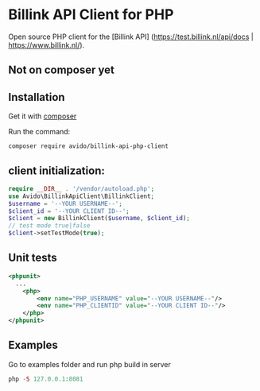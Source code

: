 # Billink API Client for PHP

Open source PHP client for the [Billink API] (https://test.billink.nl/api/docs | https://www.billink.nl/).

## Not on composer yet

## Installation
Get it with [composer](https://getcomposer.org)

Run the command:
```
composer require avido/billink-api-php-client
```
## client initialization: 

```php
require __DIR__ . '/vendor/autoload.php';
use Avido\BillinkApiClient\BillinkClient;
$username = '--YOUR USERNAME--';
$client_id = '--YOUR CLIENT ID--';
$client = new BillinkClient($username, $client_id);
// test mode true|false
$client->setTestMode(true);
```

## Unit tests
```xml
<phpunit>
  ...
    <php>
        <env name="PHP_USERNAME" value="--YOUR USERNAME--"/>
        <env name="PHP_CLIENTID" value="--YOUR CLIENT ID--"/>
    </php>
</phpunit>
```
## Examples
Go to examples folder and run php build in server
```php
php -S 127.0.0.1:8081
```


